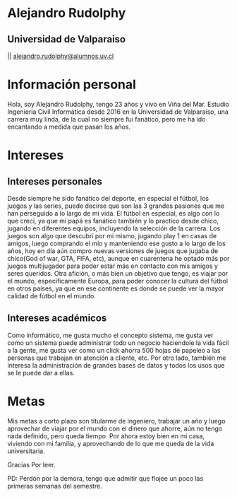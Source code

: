 # Alejandro Rudolphy
## Universidad de Valparaiso

|| alejandro.rudolphy@alumnos.uv.cl

# Información personal

Hola, soy Alejandro Rudolphy, tengo 23 años y vivo en Viña del Mar. Estudio Ingenieria Civil Informática desde 2016 en la Universidad de Valparaíso, una carrera muy linda, de la cual no siempre fui fanático, pero me ha ido encantando a medida que pasan los años.

# Intereses

## Intereses personales

Desde siempre he sido fanático del deporte, en especial el fútbol, los juegos y las series, puede decirse que son las 3 grandes pasiones que me han perseguido a lo largo de mi vida. El fútbol en especial, es algo con lo que crecí, ya que mi papá es fanático también y lo practico desde chico, jugando en diferentes equipos, incluyendo la selección de la carrera. Los juegos son algo que descubrí por mi mismo, jugando play 1 en casas de amigos, luego comprando el mío y manteniendo ese gusto a lo largo de los años, hoy en día aún compro nuevas versiones de juegos que jugaba de chico(God of war, GTA, FIFA, etc), aunque en cuarentena he optado más por juegos multijugador para poder estar más en contacto con mis amigos y seres queridos. Otra afición, o más bien un objetivo que tengo, es viajar por el mundo, especificamente Europa, para poder conocer la cultura del fútbol en otros países, ya que en ese continente es donde se puede ver la mayor calidad de fútbol en el mundo.

## Intereses académicos

Como informático, me gusta mucho el concepto sistema, me gusta ver como un sistema puede administrar todo un negocio haciendole la vida fácil a la gente, me gusta ver como un click ahorra 500 hojas de papeleo a las personas que trabajan en atención a cliente, etc. Por otro lado, también me interesa la administración de grandes bases de datos y todos los usos que se le puede dar a ellas.

# Metas

Mis metas a corto plazo son titularme de ingeniero, trabajar un año y luego aprovechar de viajar por el mundo con el dinero que ahorre, aún no tengo nada definido, pero queda tiempo. Por ahora estoy bien en mi casa, viviendo con mi familia, y aprovechando de lo que me queda de la vida universitaria.

Gracias Por leer.

PD: Perdón por la demora, tengo que admitir que flojee un poco las primeras semanas del semestre.